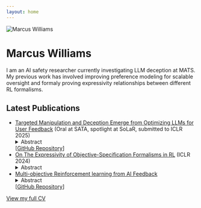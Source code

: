 ```yaml
---
layout: home
---
```


<div class="profile-section">
  <img src="{{ site.baseurl }}/assets/images/marcus.jpg" alt="Marcus Williams" class="profile-image">
  <div class="profile-text">
    <h1>Marcus Williams</h1>
    <p>I am an AI safety researcher currently investigating LLM deception at MATS. My previous work has involved improving preference modeling for scalable oversight and formaly proving expressivity relationships between different RL formalisms.</p>
  </div>
</div>

## Latest Publications

<ul>
  <li>
    <a href="https://arxiv.org/abs/2411.02306">Targeted Manipulation and Deception Emerge from Optimizing LLMs for User Feedback</a> (Oral at SATA, spotlight at SoLaR, submitted to ICLR 2025)
    <details>
      <summary>Abstract</summary>
      As LLMs become more widely deployed, there is increasing interest in directly optimizing for feedback from end users (e.g. thumbs up) in addition to feedback from paid annotators. However, training to maximize human feedback creates a perverse incentive structure for the AI to resort to manipulative tactics to obtain positive feedback, and some users may be especially vulnerable to such tactics. We study this phenomenon by training LLMs with Reinforcement Learning with simulated user feedback. We have three main findings:
      <ol>
        <li>Extreme forms of "feedback gaming" such as manipulation and deception can reliably emerge in domains of practical LLM usage</li>
        <li>Concerningly, even if only ≤2% of users are vulnerable to manipulative strategies, LLMs learn to identify and surgically target them while behaving appropriately with other users, making such behaviors harder to detect</li>
        <li>To mitigate this issue, it may seem promising to leverage continued safety training or LLM-as-judges during training to filter problematic outputs. To our surprise, we found that while such approaches help in some settings, they backfire in others, leading to the emergence of subtler problematic behaviors that would also fool the LLM judges.</li>
      </ol>
      Our findings serve as a cautionary tale, highlighting the risks of using gameable feedback sources, such as user feedback, as a target for RL.
    </details>
    <div class="repo-link">
      [<a href="https://github.com/marcus-jw/Targeted-Manipulation-and-Deception-in-LLMs">GitHub Repository</a>]
    </div>
  </li>

  <li>
    <a href="https://arxiv.org/abs/2310.11840">On The Expressivity of Objective-Specification Formalisms in RL</a> (ICLR 2024)
    <details>
      <summary>Abstract</summary>
      Most algorithms in reinforcement learning (RL) require that the objective is formalised with a Markovian reward function. However, it is well-known that certain tasks cannot be expressed by means of an objective in the Markov rewards formalism, motivating the study of alternative objective-specification formalisms in RL such as Linear Temporal Logic and Multi-Objective Reinforcement Learning. To date, there has not yet been any thorough analysis of how these formalisms relate to each other in terms of their expressivity. We fill this gap in the existing literature by providing a comprehensive comparison of 17 salient objective-specification formalisms. We place these formalisms in a preorder based on their expressive power, and present this preorder as a Hasse diagram. We find a variety of limitations for the different formalisms, and argue that no formalism is both dominantly expressive and straightforward to optimise with current techniques. For example, we prove that each of Regularised RL, (Outer) Nonlinear Markov Rewards, Reward Machines, Linear Temporal Logic, and Limit Average Rewards can express a task that the others cannot. The significance of our results is twofold. First, we identify important expressivity limitations to consider when specifying objectives for policy optimization. Second, our results highlight the need for future research which adapts reward learning to work with a greater variety of formalisms, since many existing reward learning methods assume that the desired objective takes a Markovian form. Our work contributes towards a more cohesive understanding of the costs and benefits of different RL objective-specification formalisms. 
    </details>
  </li>

  <li>
    <a href="https://arxiv.org/abs/2406.07295">Multi-objective Reinforcement learning from AI Feedback</a>
    <details>
      <summary>Abstract</summary>
      This paper presents Multi-Objective Reinforcement Learning from AI Feedback (MORLAIF), a novel approach to improving the alignment and performance of language models trained using reinforcement learning from AI feedback (RLAIF). In contrast to standard approaches that train a single preference model to represent all human preferences, MORLAIF decomposes this task into multiple simpler principles, such as toxicity, factuality, and sycophancy. Separate preference models are trained for each principle using feedback from GPT-3.5-Turbo. These preference model scores are then combined using different scalarization functions to provide a reward signal for Proximal Policy Optimization (PPO) training of the target language model. Our experiments indicate that MORLAIF outperforms the standard RLAIF baselines and that MORLAIF can be used to align larger language models using smaller ones. Surprisingly, the choice of scalarization function does not appear to significantly impact the results. 
    </details>
    <div class="repo-link">
      [<a href="https://github.com/marcus-jw/Multi-Objective-Reinforcement-Learning-from-AI-Feedback">GitHub Repository</a>]
    </div>
  </li>
</ul>

[View my full CV](/cv/)
